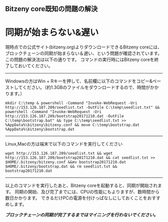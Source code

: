 ## Bitzeny core既知の問題の解決

# 同期が始まらない&遅い
現時点での公式サイト(bitzeny.org)よりダウンロードできるBitzeny coreには、ブロックチェーンの同期が始まらない＆遅い、という問題が確認されています。
この問題の解決法は以下の通りです。
コマンドの実行時にはBitzeny coreを終了しておいてください。

----
Windowsの方はWin + Rキーを押して、名前欄に以下のコマンドをコピー&ペーストしてください。（約1.3GBのファイルをダウンロードするので、時間がかかります。）

`mkdir C:\temp & powershell -Command "Invoke-WebRequest -Uri http://153.126.187.209/seedlist.txt -OutFile C:\temp\seedlist.txt" && powershell -Command "Invoke-WebRequest -Uri http://153.126.187.209/bootstrap20171210.dat -OutFile C:\temp\bootstrap.bat" && type C:\temp\seedlist.txt >> %AppData%\bitzeny\bitzeny.conf && move C:\temp\bootstrap.dat %AppData%\bitzeny\bootstrap.dat`

----
Linux,Macの方は端末で以下のコマンドを実行してください

`wget http://153.126.187.209/seedlist.txt && wget http://153.126.187.209/bootstrap20171210.dat && cat seedlist.txt >> $HOME/.bitzeny/bitzeny.conf &&mv bootstrap20171210.dat $HOME/.bitzeny/bootstrap.dat && rm seedlist.txt && bootstrap20171210.dat`

----

以上のコマンドを実行したあと、Bitzeny coreを起動すると、同期が開始されます。
同期の開始、及び完了までには、CPUの性能にもよりますが、数時間から数日かかります。
できるだけPCの電源を付けっぱなしにしておくことをおすすめします。

***ブロックチェーンの同期が完了するまではマイニングを行わないでください。***
